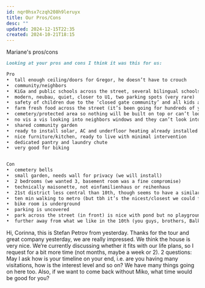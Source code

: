 ```yaml
---
id: nqr0hsx7czqh208h9leruyx
title: Our Pros/Cons
desc: ""
updated: 2024-12-15T22:35
created: 2024-10-21T18:15
---
```

Mariane's pros/cons

```markdown
Looking at your pros and cons I think it was this for us:

Pro
•⁠  ⁠tall enough ceiling/doors for Gregor, he doesn’t have to crouch
•⁠  ⁠⁠community/neighbors
•⁠  ⁠⁠KiGa and public schools across the street, several bilingual schools not far
•⁠  ⁠⁠modern, neubau, quiet, closer to U1, two parking spots (very rare)
•⁠  ⁠⁠safety of children due to the ‘closed gate community’ and all kids are same age (under 7)
•⁠  ⁠⁠farm fresh food across the street (it’s been going for hundreds of years or something? Including vending machine of fresh local farm meat and eggs)
•⁠  ⁠⁠cemetery/protected area so nothing will be built on top or can’t look down on us in future. Also the street is just really pretty
•⁠  ⁠⁠no vis a vis looking into neighbors windows and they can’t look into ours (hard To find in Vienna)
•⁠  ⁠⁠shared community garden
•⁠  ⁠⁠ready to install solar, AC and underfloor heating already installed 
•⁠  ⁠⁠nice furniture/kitchen, ready to live with minimal intervention
•⁠  ⁠⁠dedicated pantry and laundry chute
•⁠  ⁠⁠very good for biking


Con
•⁠  ⁠cemetery bells
•⁠  ⁠⁠small garden, needs wall for privacy (we will install)
•⁠  ⁠⁠2 bedrooms (we wanted 3, basement room was a fine compromise)
•⁠  ⁠⁠technically maisonette, not einfamilienhaus or reihenhaus
•⁠  ⁠⁠21st district less central than 10th, though seems to have a similarish vibe in terms of the population 
•⁠  ⁠⁠ten min walking to metro (but tbh it’s the nicest/closest we could find to a metro without needing to take a bus or drive)
•⁠  ⁠⁠bike room is underground
•⁠  ⁠⁠parking is uncovered
•⁠  ⁠⁠park across the street (in front) is nice with pond but no playground, playgrounds are a bit further but about 10 min walking
•⁠  ⁠⁠further away from what we like in the 10th (you guys, brothers, Balkan bakery, Mr nam)
```

Hi, Corinna, this is Stefan Petrov from yesterday.
Thanks for the tour and great company yesterday, we are really impressed.
 We think the house is very nice. We’re currently discussing whether it fits with our life plans, so I request for a bit more time (not months, maybe a week or 2).
  2 questions:
   May I ask how is your timeline on your end, i.e. are you having many visitations, how is the interest level and so on? We have many things going on here too.
   Also, if we want to come back without Miko, what time would be good for you?
   

